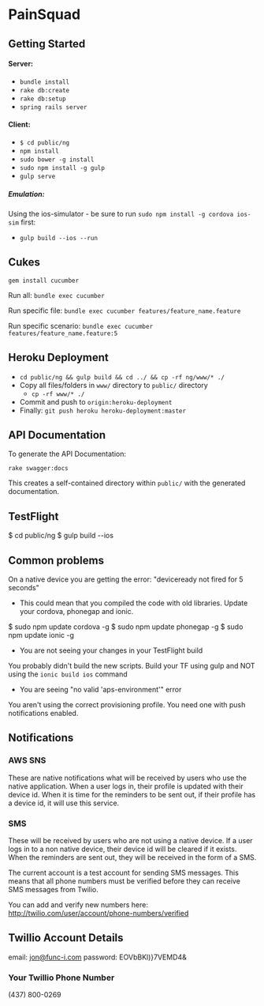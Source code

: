 # PainSquad

## Getting Started

#### Server:

- `bundle install`
- `rake db:create`
- `rake db:setup`
- `spring rails server`

#### Client:

- `$ cd public/ng`
- `npm install`
- `sudo bower -g install`
- `sudo npm install -g gulp`
- `gulp serve`

##### Emulation:

Using the ios-simulator - be sure to run `sudo npm install -g cordova ios-sim` first:

- `gulp build --ios --run`


## Cukes

`gem install cucumber`

Run all: `bundle exec cucumber`

Run specific file: `bundle exec cucumber features/feature_name.feature`

Run specific scenario: `bundle exec cucumber features/feature_name.feature:5`


## Heroku Deployment

- `cd public/ng && gulp build && cd ../ && cp -rf ng/www/* ./`
- Copy all files/folders in `www/` directory to `public/` directory
  - `cp -rf www/* ./`
- Commit and push to `origin:heroku-deployment`
- Finally: `git push heroku heroku-deployment:master`

## API Documentation

To generate the API Documentation:

`rake swagger:docs`

This creates a self-contained directory within `public/` with the generated documentation.

## TestFlight

$ cd public/ng
$ gulp build --ios

## Common problems

On a native device you are getting the error: "deviceready not fired for 5 seconds"

* This could mean that you compiled the code with old libraries.  Update your cordova, phonegap and ionic.

$ sudo npm update cordova -g
$ sudo npm update phonegap -g
$ sudo npm update ionic -g

* You are not seeing your changes in your TestFlight build

You probably didn't build the new scripts.  Build your TF using gulp and NOT using the `ionic build ios` command

* You are seeing "no valid 'aps-environment'" error

You aren't using the correct provisioning profile.  You need one with push notifications enabled.

## Notifications

### AWS SNS

These are native notifications what will be received by users who use the native application.  When a user logs in, their profile is updated with their device id.  When it is time for the reminders to be sent out, if their profile has a device id, it will use this service.

### SMS

These will be received by users who are not using a native device.  If a user logs in to a non native device, their device id will be cleared if it exists.  When the reminders are sent out, they will be received in the form of a SMS.

The current account is a test account for sending SMS messages.  This means that all phone numbers must be verified before they can receive SMS messages from Twilio.

You can add and verify new numbers here: http://twilio.com/user/account/phone-numbers/verified

## Twillio Account Details

email: jon@func-i.com
password: EOVbBKl)}7VEMD4&

### Your Twillio Phone Number

(437) 800-0269
